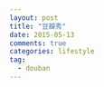 ```yaml
---
layout: post
title: "豆瓣秀"
date: 2015-05-13
comments: true
categories: lifestyle
tag: 
  - douban
---
```


<script type="text/javascript" src="http://www.douban.com/service/badge/DarkKate/?selection=latest&amp;picsize=medium&amp;show=collection&amp;n=9&amp;cat=drama%7Cmovie%7Cbook%7Cmusic&amp;columns=3"></script>

